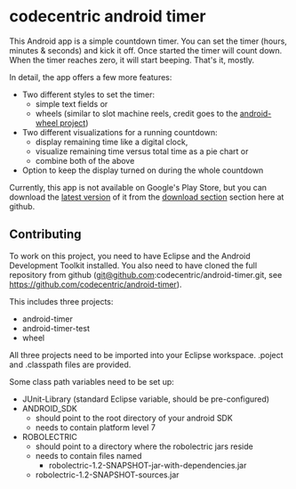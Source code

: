 codecentric android timer
=========================

This Android app is a simple countdown timer. You can set the timer (hours, minutes & seconds) and kick it off. Once started the timer will count down. When the timer reaches zero, it will start beeping. That's it, mostly.

In detail, the app offers a few more features:

* Two different styles to set the timer:
    * simple text fields or
    * wheels (similar to slot machine reels, credit goes to the [android-wheel project](http://code.google.com/p/android-wheel/))
* Two different visualizations for a running countdown:
    * display remaining time like a digital clock,
    * visualize remaining time versus total time as a pie chart or
    * combine both of the above
* Option to keep the display turned on during the whole countdown

Currently, this app is not available on Google's Play Store, but you can download the [latest version](https://github.com/downloads/codecentric/android-timer/android-timer.apk) of it from the [download section](https://github.com/codecentric/android-timer/downloads) section here at github.

Contributing
------------

To work on this project, you need to have Eclipse and the Android Development
Toolkit installed. You also need to have cloned the full repository from github
(git@github.com:codecentric/android-timer.git, see
https://github.com/codecentric/android-timer).

This includes three projects:
* android-timer
* android-timer-test
* wheel

All three projects need to be imported into your Eclipse workspace.
.poject and .classpath files are provided.

Some class path variables need to be set up:

* JUnit-Library (standard Eclipse variable, should be pre-configured)
* ANDROID_SDK
    * should point to the root directory of your android SDK
    * needs to contain platform level 7
* ROBOLECTRIC
    * should point to a directory where the robolectric jars reside
    * needs to contain files named 
        * robolectric-1.2-SNAPSHOT-jar-with-dependencies.jar
	* robolectric-1.2-SNAPSHOT-sources.jar
